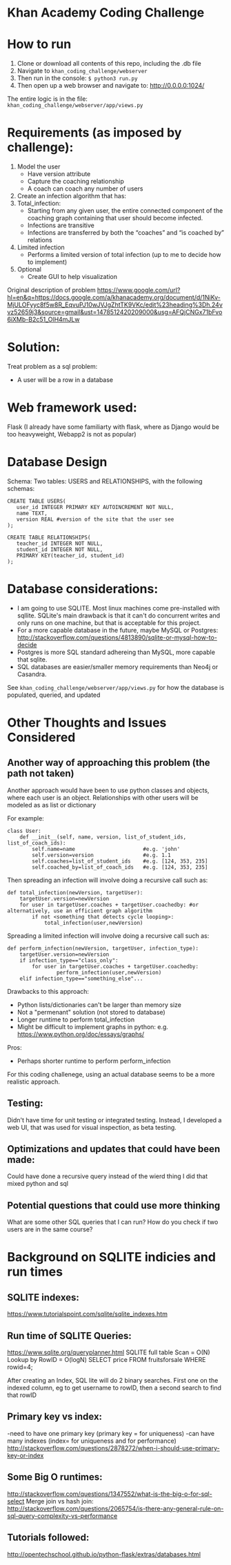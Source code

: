 # Khan Academy Coding Challenge


# How to run
1. Clone or download all contents of this repo, including the .db file
2. Navigate to ```khan_coding_challenge/webserver ```
3. Then run in the console: ``` $ python3 run.py ```
4. Then open up a web browser and navigate to: http://0.0.0.0:1024/

The entire logic is in the file: ```khan_coding_challenge/webserver/app/views.py```


# Requirements (as imposed by challenge):
1. Model the user 
	- Have version attribute
	- Capture the coaching relationship
	- A coach can coach any number of users
2. Create an infection algorithm that has:
 1. Total_infection:
	- Starting from any given user, the entire connected component of the coaching graph containing that user should become infected.
 	- Infections are transitive
 	- Infections are transferred by both the “coaches” and “is coached by” relations
 2. Limited infection
 	- Performs a limited version of total infection (up to me to decide how to implement)
 3. Optional
 	- Create GUI to help visualization

Original description of problem
https://www.google.com/url?hl=en&q=https://docs.google.com/a/khanacademy.org/document/d/1NiKv-MjULOFyyc8f5w8R_EqvuPJ10wJVJgZhtTK9VKc/edit%23heading%3Dh.24vvz52659j3&source=gmail&ust=1478512420209000&usg=AFQjCNGx71bFvo6iXMb-B2c51_OlH4mJLw

# Solution:
Treat problem as a sql problem:
* A user will be a row in a database

# Web framework used:
Flask (I already have some familiarty with flask, where as Django would be too heavyweight, Webapp2 is not as popular)


# Database Design
Schema:
Two tables: USERS and RELATIONSHIPS, with the following schemas:

```
CREATE TABLE USERS(
   user_id INTEGER PRIMARY KEY AUTOINCREMENT NOT NULL,
   name TEXT,
   version REAL #version of the site that the user see
);

CREATE TABLE RELATIONSHIPS(
   teacher_id INTEGER NOT NULL,
   student_id INTEGER NOT NULL,
   PRIMARY KEY(teacher_id, student_id)
);
```

# Database considerations:
* I am going to use SQLITE. Most linux machines come pre-installed with sqllite. SQLite's main drawback is that it can't do concurrent writes and only runs on one machine, but that is acceptable for this project.
* For a more capable database in the future, maybe MySQL or Postgres: http://stackoverflow.com/questions/4813890/sqlite-or-mysql-how-to-decide
* Postgres is more SQL standard adhereing than MySQL, more capable that sqlite.
* SQL databases are easier/smaller memory requirements than Neo4j or Casandra.

See ```khan_coding_challenge/webserver/app/views.py``` for how the database is populated, queried, and updated



# Other Thoughts and Issues Considered

## Another way of approaching this problem (the path not taken) 

Another approach would have been to use python classes and objects, where each user is an object. 
Relationships with other users will be modeled as as list or dictionary

For example:
```
class User:
    def __init__(self, name, version, list_of_student_ids, list_of_coach_ids):
        self.name=name 						#e.g. 'john'
        self.version=version 				#e.g. 1.1
        self.coaches=list_of_student_ids  	#e.g. [124, 353, 235]
        self.coached_by=list_of_coach_ids 	#e.g. [124, 353, 235]
```

Then spreading an infection will involve doing a recursive call such as:
```
def total_infection(newVersion, targetUser):
	targetUser.version=newVersion
	for user in targetUser.coaches + targetUser.coachedby: #or alternatively, use an efficient graph algorithm
		if not <something that detects cycle looping>:
			total_infection(user,newVersion)
```

Spreading a limited infection will involve doing a recursive call such as:
```
def perform_infection(newVersion, targetUser, infection_type):
	targetUser.version=newVersion
	if infection_type=="class_only":
		for user in targetUser.coaches + targetUser.coachedby:
				perform_infection(user,newVersion)
	elif infection_type=="something_else"...
```

Drawbacks to this approach:
* Python lists/dictionaries can't be larger than memory size
* Not a "permenant" solution (not stored to database)
* Longer runtime to perform total_infection
* Might be difficult to implement graphs in python: e.g. https://www.python.org/doc/essays/graphs/

Pros:
* Perhaps shorter runtime to perform perform_infection

For this coding challenege, using an actual database seems to be a more realistic approach.



## Testing:
Didn't have time for unit testing or integrated testing. Instead, I developed a web UI, that was used for visual inspection, as beta testing.

## Optimizations and updates that could have been made:
Could have done a recursive query instead of the wierd thing I did that mixed python and sql

## Potential questions that could use more thinking
What are some other SQL queries that I can run?
How do you check if two users are in the same course?


# Background on SQLITE indicies and run times
## SQLITE indexes:
https://www.tutorialspoint.com/sqlite/sqlite_indexes.htm

## Run time of SQLITE Queries:
https://www.sqlite.org/queryplanner.html
SQLITE full table Scan = O(N)
Lookup by RowID = O(logN)
SELECT price FROM fruitsforsale WHERE rowid=4;

After creating an Index, SQL lite will do 2 binary searches.
First one on the indexed column, eg to get username to rowID,
then a second search to find that rowID

## Primary key vs index:
-need to have one primary key (primary key = for uniqueness)
-can have many indexes (index= for uniqueness and for performance)
http://stackoverflow.com/questions/2878272/when-i-should-use-primary-key-or-index


## Some Big O runtimes:
http://stackoverflow.com/questions/1347552/what-is-the-big-o-for-sql-select
Merge join vs hash join:
http://stackoverflow.com/questions/2065754/is-there-any-general-rule-on-sql-query-complexity-vs-performance

## Tutorials followed:
http://opentechschool.github.io/python-flask/extras/databases.html

